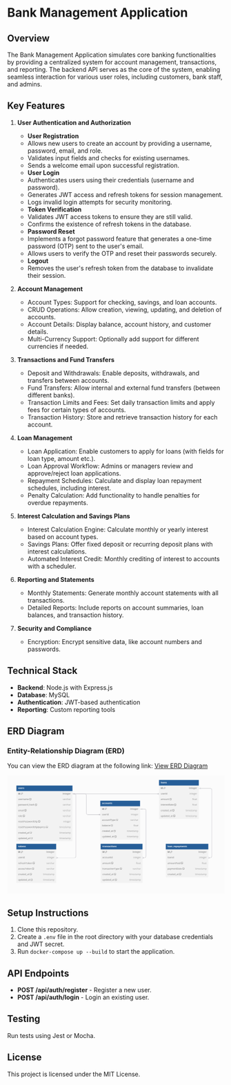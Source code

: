 # Bank Management Application

## Overview

The Bank Management Application simulates core banking functionalities by providing a centralized system for account management, transactions, and reporting. The backend API serves as the core of the system, enabling seamless interaction for various user roles, including customers, bank staff, and admins.

## Key Features 

1. **User Authentication and Authorization**
   - **User Registration**
   - Allows new users to create an account by providing a username, password, email, and role.
   - Validates input fields and checks for existing usernames.
   - Sends a welcome email upon successful registration.
   - **User Login**
   - Authenticates users using their credentials (username and password).
   - Generates JWT access and refresh tokens for session management.
   - Logs invalid login attempts for security monitoring.
   - **Token Verification**
   - Validates JWT access tokens to ensure they are still valid.
   - Confirms the existence of refresh tokens in the database.
   - **Password Reset**
   - Implements a forgot password feature that generates a one-time password (OTP) sent to the user's email.
   - Allows users to verify the OTP and reset their passwords securely.
   - **Logout**
   - Removes the user's refresh token from the database to invalidate their session.

2. **Account Management**
   - Account Types: Support for checking, savings, and loan accounts.
   - CRUD Operations: Allow creation, viewing, updating, and deletion of accounts.
   - Account Details: Display balance, account history, and customer details.
   - Multi-Currency Support: Optionally add support for different currencies if needed.

3. **Transactions and Fund Transfers**
   - Deposit and Withdrawals: Enable deposits, withdrawals, and transfers between accounts.
   - Fund Transfers: Allow internal and external fund transfers (between different banks).
   - Transaction Limits and Fees: Set daily transaction limits and apply fees for certain types of accounts.
   - Transaction History: Store and retrieve transaction history for each account.

4. **Loan Management**
   - Loan Application: Enable customers to apply for loans (with fields for loan type, amount etc.).
   - Loan Approval Workflow: Admins or managers review and approve/reject loan applications.
   - Repayment Schedules: Calculate and display loan repayment schedules, including interest.
   - Penalty Calculation: Add functionality to handle penalties for overdue repayments.

5. **Interest Calculation and Savings Plans**
   - Interest Calculation Engine: Calculate monthly or yearly interest based on account types.
   - Savings Plans: Offer fixed deposit or recurring deposit plans with interest calculations.
   - Automated Interest Credit: Monthly crediting of interest to accounts with a scheduler.

6. **Reporting and Statements**
   - Monthly Statements: Generate monthly account statements with all transactions.
   - Detailed Reports: Include reports on account summaries, loan balances, and transaction history.

7. **Security and Compliance**
   - Encryption: Encrypt sensitive data, like account numbers and passwords.

## Technical Stack

- **Backend**: Node.js with Express.js
- **Database**: MySQL
- **Authentication**: JWT-based authentication
- **Reporting**: Custom reporting tools

## ERD Diagram

### Entity-Relationship Diagram (ERD)

You can view the ERD diagram at the following link:
[View ERD Diagram](https://dbdiagram.io/d/Entity-Relationship-Diagram-ERD-for-Bank-Management-Application-6788ac626b7fa355c30d056d)

![ERD Diagram](ERD.png)

## Setup Instructions

1. Clone this repository.
2. Create a `.env` file in the root directory with your database credentials and JWT secret.
3. Run `docker-compose up --build` to start the application.

## API Endpoints

- **POST /api/auth/register** - Register a new user.
- **POST /api/auth/login** - Login an existing user.

## Testing

Run tests using Jest or Mocha.

## License

This project is licensed under the MIT License.

